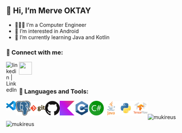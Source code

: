 ## 👋 Hi, I’m Merve OKTAY
- 👩🏻‍🎓 I’m a Computer Engineer
- 👀 I’m interested in Android
- 🌱 I’m currently learning Java and Kotlin



### 📩 Connect with me:

[<img align="left" alt="linkedin | LinkedIn" width="35px" src="https://raw.githubusercontent.com/peterthehan/peterthehan/master/assets/linkedin.svg" />][linkedin]
[<img align="left" height="35" width="35" src="https://cdn.jsdelivr.net/npm/simple-icons@v4/icons/gmail.svg" />][gmail]

<br />

[gmail]: mailto:merve.oktay@hotmail.com
[linkedin]: https://www.linkedin.com/in/merve-oktay-392a24207/
<br />



### 🔧 Languages and Tools:
[<img align="left" alt="Visual Studio Code" width="26px" src="https://raw.githubusercontent.com/github/explore/80688e429a7d4ef2fca1e82350fe8e3517d3494d/topics/visual-studio-code/visual-studio-code.png" />][vsCode]
[<img align="left" alt="PostgreSql" width="40px" src="https://raw.githubusercontent.com/github/explore/80688e429a7d4ef2fca1e82350fe8e3517d3494d/topics/postgresql/postgresql.png" />][postgresql]
[<img align="left" alt="Git" width="40px" src="https://raw.githubusercontent.com/github/explore/80688e429a7d4ef2fca1e82350fe8e3517d3494d/topics/git/git.png" />][git]
[<img align="left" alt="GitHub" width="40px" src="https://raw.githubusercontent.com/github/explore/78df643247d429f6cc873026c0622819ad797942/topics/github/github.png" />][github]
[<img align="left" alt="Kotlin" width="40px" src="https://raw.githubusercontent.com/github/explore/80688e429a7d4ef2fca1e82350fe8e3517d3494d/topics/kotlin/kotlin.png" />][kotlin]
[<img align="left" alt="C++" width="40px" src="https://raw.githubusercontent.com/github/explore/78df643247d429f6cc873026c0622819ad797942/topics/cpp/cpp.png" />][cpp]
[<img align="left" alt="C#" width="40px" src="https://raw.githubusercontent.com/github/explore/78df643247d429f6cc873026c0622819ad797942/topics/csharp/csharp.png" />][csharp]
[<img align="left" alt="Java" width="40px" src="https://raw.githubusercontent.com/github/explore/80688e429a7d4ef2fca1e82350fe8e3517d3494d/topics/java/java.png" />][java]
[<img align="left" alt="Python" width="40px" src="https://raw.githubusercontent.com/github/explore/cebd63002168a05a6a642f309227eefeccd92950/topics/python/python.png" />][python]
[<img align="left" alt="TensorFlow" width="40px" src="https://raw.githubusercontent.com/github/explore/80688e429a7d4ef2fca1e82350fe8e3517d3494d/topics/tensorflow/tensorflow.png" />][tensorflow]

<br />

[vsCode]: https://code.visualstudio.com/
[postgresql]: https://www.postgresql.org/
[git]: https://git-scm.com/
[github]: https://github.com/merveoktay/
[kotlin]: https://kotlinlang.org/
[cpp]: https://www.cplusplus.com/
[csharp]:https://www.w3schools.com/cs/index.php/
[java]: https://www.w3schools.com/java/
[python]: https://www.python.org/
[tensorflow]: https://www.tensorflow.org/
[csharp]:https://www.w3schools.com/cs/index.php/

<br />



<img height="160em" align="center" src="https://github-readme-stats.vercel.app/api?username=merveoktay&show_icons=true&locale=en&theme=tokyonight&include_all_commits=true&count_private=true" alt="mukireus"/>
<img height="160em" align="center" src="https://github-readme-stats.vercel.app/api/top-langs?username=merveoktay&show_icons=true&locale=en&layout=compact&langs_count=8&theme=tokyonight" alt="mukireus"/>
